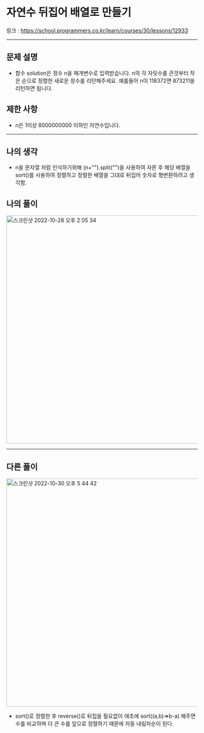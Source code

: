 # 자연수 뒤집어 배열로 만들기

링크 : https://school.programmers.co.kr/learn/courses/30/lessons/12933

---

## 문제 설명

- 함수 solution은 정수 n을 매개변수로 입력받습니다. n의 각 자릿수를 큰것부터 작은 순으로 정렬한 새로운 정수를 리턴해주세요. 예를들어 n이 118372면 873211을 리턴하면 됩니다.

## 제한 사항

- n은 1이상 8000000000 이하인 자연수입니다.

---

## 나의 생각

- n을 문자열 처럼 인식하기위해 (n+"").split("")을 사용하여 자른 후 해당 배열을 sort()를 사용하여 정렬하고 정렬한 배열을 그대로 뒤집어 숫자로 형변환하려고 생각함.

## 나의 풀이

<img width="600" alt="스크린샷 2022-10-28 오후 2 05 34" src="https://user-images.githubusercontent.com/94230809/198507090-8434de75-8cad-4023-b025-6f752bd34788.png">

---

## 다른 풀이

<img width="600" alt="스크린샷 2022-10-30 오후 5 44 42" src="https://user-images.githubusercontent.com/94230809/198870017-de127737-4aa6-436a-82bd-bc9a2003c1f1.png">

- sort()로 정렬한 후 reverse()로 뒤집을 필요없이 애초에 sort((a,b)=>b-a) 해주면 수를 비교하며 더 큰 수를 앞으로 정렬하기 때문에 자동 내림차순이 된다.
